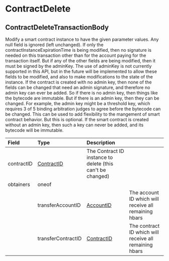 # ContractDelete

## **ContractDeleteTransactionBody**

Modify a smart contract instance to have the given parameter values. Any null field is ignored \(left unchanged\). If only the contractInstanceExpirationTime is being modified, then no signature is needed on this transaction other than for the account paying for the transaction itself. But if any of the other fields are being modified, then it must be signed by the adminKey. The use of adminKey is not currently supported in this API, but in the future will be implemented to allow these fields to be modified, and also to make modifications to the state of the instance. If the contract is created with no admin key, then none of the fields can be changed that need an admin signature, and therefore no admin key can ever be added. So if there is no admin key, then things like the bytecode are immutable. But if there is an admin key, then they can be changed. For example, the admin key might be a threshold key, which requires 3 of 5 binding arbitration judges to agree before the bytecode can be changed. This can be used to add flexibility to the mangement of smart contract behavior. But this is optional. If the smart contract is created without an admin key, then such a key can never be added, and its bytecode will be immutable.

| Field | Type | Description |  |
| :--- | :--- | :--- | :--- |
| contractID | [ContractID](../basic-types/contractid.md) | The Contract ID instance to delete \(this can't be changed\) |  |
| obtainers | oneof |  |  |
|  | transferAccountID | [AccountID](../basic-types/accountid.md) | The account ID which will receive all remaining hbars |
|  | transferContractID | [ContractID](../basic-types/contractid.md) | The contract ID which will receive all remaining hbars |

